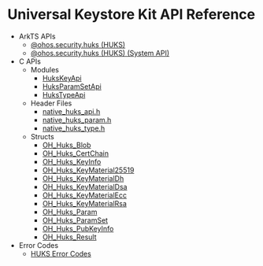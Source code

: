 # Universal Keystore Kit API Reference

- ArkTS APIs
  - [@ohos.security.huks (HUKS)](js-apis-huks.md)
  - [@ohos.security.huks (HUKS) (System API)](js-apis-huks-sys.md)
- C APIs
  - Modules
    - [HuksKeyApi](_huks_key_api.md)
    - [HuksParamSetApi](_huks_param_set_api.md)
    - [HuksTypeApi](_huks_type_api.md)
  - Header Files
    - [native_huks_api.h](native__huks__api_8h.md)
    - [native_huks_param.h](native__huks__param_8h.md)
    - [native_huks_type.h](native__huks__type_8h.md)
  - Structs
    - [OH_Huks_Blob](_o_h___huks___blob.md)
    - [OH_Huks_CertChain](_o_h___huks___cert_chain.md)
    - [OH_Huks_KeyInfo](_o_h___huks___key_info.md)
    - [OH_Huks_KeyMaterial25519](_o_h___huks___key_material25519.md)
    - [OH_Huks_KeyMaterialDh](_o_h___huks___key_material_dh.md)
    - [OH_Huks_KeyMaterialDsa](_o_h___huks___key_material_dsa.md)
    - [OH_Huks_KeyMaterialEcc](_o_h___huks___key_material_ecc.md)
    - [OH_Huks_KeyMaterialRsa](_o_h___huks___key_material_rsa.md)
    - [OH_Huks_Param](_o_h___huks___param.md)
    - [OH_Huks_ParamSet](_o_h___huks___param_set.md)
    - [OH_Huks_PubKeyInfo](_o_h___huks___pub_key_info.md)
    - [OH_Huks_Result](_o_h___huks___result.md)
- Error Codes
  - [HUKS Error Codes](errorcode-huks.md)
